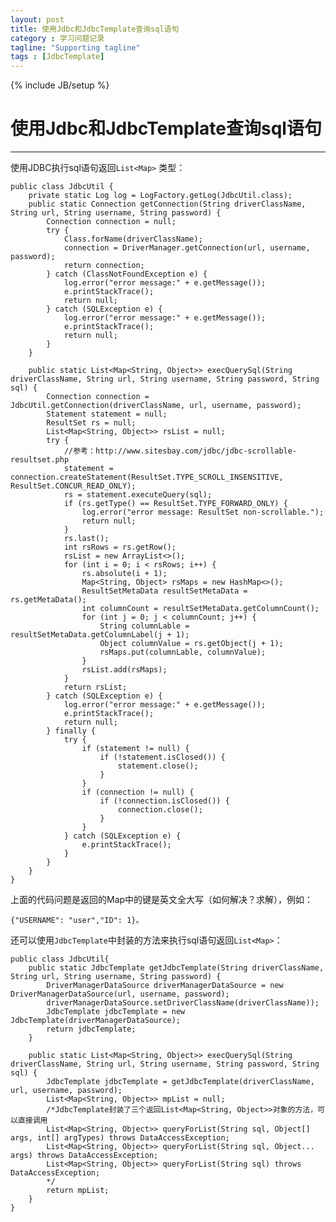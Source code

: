 ```yaml
---
layout: post
title: 使用Jdbc和JdbcTemplate查询sql语句
category : 学习问题记录
tagline: "Supporting tagline"
tags : [JdbcTemplate]
---
```

{% include JB/setup %}
# 使用Jdbc和JdbcTemplate查询sql语句
---

使用JDBC执行sql语句返回`List<Map>` 类型：


    public class JdbcUtil {    
        private static Log log = LogFactory.getLog(JdbcUtil.class);
        public static Connection getConnection(String driverClassName, String url, String username, String password) {
            Connection connection = null;
            try {
                Class.forName(driverClassName);
                connection = DriverManager.getConnection(url, username, password);
                return connection;
            } catch (ClassNotFoundException e) {
                log.error("error message:" + e.getMessage());
                e.printStackTrace();
                return null;
            } catch (SQLException e) {
                log.error("error message:" + e.getMessage());
                e.printStackTrace();
                return null;
            }
        }
    
        public static List<Map<String, Object>> execQuerySql(String driverClassName, String url, String username, String password, String sql) {
            Connection connection = JdbcUtil.getConnection(driverClassName, url, username, password);
            Statement statement = null;
            ResultSet rs = null;
            List<Map<String, Object>> rsList = null;
            try {
            	//参考：http://www.sitesbay.com/jdbc/jdbc-scrollable-resultset.php
                statement = connection.createStatement(ResultSet.TYPE_SCROLL_INSENSITIVE, ResultSet.CONCUR_READ_ONLY);
                rs = statement.executeQuery(sql);
                if (rs.getType() == ResultSet.TYPE_FORWARD_ONLY) {
                    log.error("error message: ResultSet non-scrollable.");
                    return null;
                }
                rs.last();
                int rsRows = rs.getRow();
                rsList = new ArrayList<>();
                for (int i = 0; i < rsRows; i++) {
                    rs.absolute(i + 1);
                    Map<String, Object> rsMaps = new HashMap<>();
                    ResultSetMetaData resultSetMetaData = rs.getMetaData();
                    int columnCount = resultSetMetaData.getColumnCount();
                    for (int j = 0; j < columnCount; j++) {
                        String columnLable = resultSetMetaData.getColumnLabel(j + 1);
                        Object columnValue = rs.getObject(j + 1);
                        rsMaps.put(columnLable, columnValue);
                    }
                    rsList.add(rsMaps);
                }
                return rsList;
            } catch (SQLException e) {
                log.error("error message:" + e.getMessage());
                e.printStackTrace();
                return null;
            } finally {
                try {
                    if (statement != null) {
                        if (!statement.isClosed()) {
                            statement.close();
                        }
                    }
                    if (connection != null) {
                        if (!connection.isClosed()) {
                            connection.close();
                        }
                    }
                } catch (SQLException e) {
                    e.printStackTrace();
                }
            }
        }
    } 
上面的代码问题是返回的Map中的键是英文全大写（如何解决？求解），例如：

    {"USERNAME": "user","ID": 1}。



还可以使用`JdbcTemplate`中封装的方法来执行sql语句返回`List<Map>`：

```
public class JdbcUtil{  
    public static JdbcTemplate getJdbcTemplate(String driverClassName, String url, String username, String password) {
        DriverManagerDataSource driverManagerDataSource = new DriverManagerDataSource(url, username, password);
        driverManagerDataSource.setDriverClassName(driverClassName));
        JdbcTemplate jdbcTemplate = new JdbcTemplate(driverManagerDataSource);
        return jdbcTemplate;
    }
    
    public static List<Map<String, Object>> execQuerySql(String driverClassName, String url, String username, String password, String sql) {
      	JdbcTemplate jdbcTemplate = getJdbcTemplate(driverClassName, url, username, password);
      	List<Map<String, Object>> mpList = null;
      	/*JdbcTemplate封装了三个返回List<Map<String, Object>>对象的方法，可以直接调用
      	List<Map<String, Object>> queryForList(String sql, Object[] args, int[] argTypes) throws DataAccessException;
      	List<Map<String, Object>> queryForList(String sql, Object... args) throws DataAccessException;
      	List<Map<String, Object>> queryForList(String sql) throws DataAccessException;
      	*/
      	return mpList;
    }
}
```
